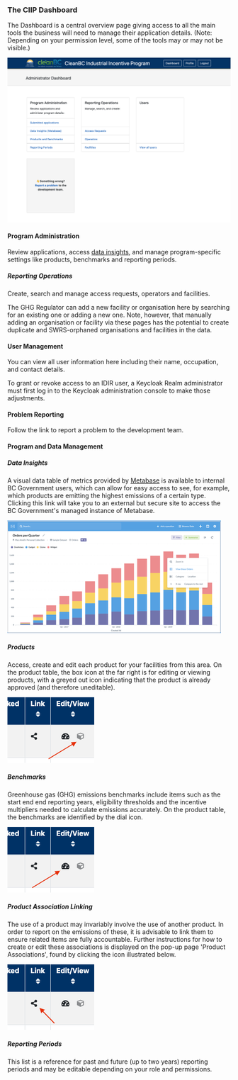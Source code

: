 ### The CIIP Dashboard

The Dashboard is a central overview page giving access to all the main tools the business will need to manage their application details. (Note: Depending on your permission level, some of the tools may or may not be visible.)

<img alt="Administrator Dashboard" src="images/dashboard.png" width=650/>

#### Program Administration

Review applications, access [data insights](#data-insights), and manage program-specific settings like products, benchmarks and reporting periods.

##### Reporting Operations

Create, search and manage access requests, operators and facilities.

The GHG Regulator can add a new facility or organisation here by searching for an existing one or adding a new one. Note, however, that manually adding an organisation or facility via these pages has the potential to create duplicate and SWRS-orphaned organisations and facilities in the data.

#### User Management

You can view all user information here including their name, occupation, and contact details.

To grant or revoke access to an IDIR user, a Keycloak Realm administrator must first log in to the Keycloak administration console to make those adjustments.

#### Problem Reporting

Follow the link to report a problem to the development team.

#### Program and Data Management

##### Data Insights

A visual data table of metrics provided by [Metabase](https://www.metabase.com/) is available to internal BC Government users, which can allow for easy access to see, for example, which products are emitting the highest emissions of a certain type. Clicking this link will take you to an external but secure site to access the BC Government's managed instance of Metabase.

![metabase-example](images/metabase-example.png)

##### Products

Access, create and edit each product for your facilities from this area. On the product table, the box icon at the far right is for editing or viewing products, with a greyed out icon indicating that the product is already approved (and therefore uneditable).

![product-editing](images/product-editing.png)

##### Benchmarks

Greenhouse gas (GHG) emissions benchmarks include items such as the start end end reporting years, eligibility thresholds and the incentive multipliers needed to calculate emissions accurately. On the product table, the benchmarks are identified by the dial icon.

![benchmark-editing](images/benchmark-editing.png)

##### Product Association Linking

The use of a product may invariably involve the use of another product. In order to report on the emissions of these, it is advisable to link them to ensure related items are fully accountable. Further instructions for how to create or edit these associations is displayed on the pop-up page 'Product Associations', found by clicking the icon illustrated below.

![product-association-link](images/product-association-link.png)

##### Reporting Periods

This list is a reference for past and future (up to two years) reporting periods and may be editable depending on your role and permissions.
